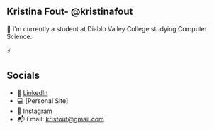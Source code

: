 ## Kristina Fout- @kristinafout
📓 I'm currently a student at Diablo Valley College studying Computer Science.

⚡️ 


## Socials
* 🔗 [LinkedIn](https://www.linkedin.com/in/kristina-f-66b0a8227/)
* 💻 [Personal Site]
* 💌 [Instagram](https://www.instagram.com/kristinafout/?hl=en)
* 📬 Email: krisfout@gmail.com
